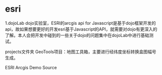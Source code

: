 esri
====

1.dojoLab
dojo实验室，ESRI的arcgis api for Javascript是基于dojo框架开发的api，故如果想要更好的开发esri基于Javascript的API，就需要对dojo有更深入的了解。本人会把开发中碰到的一些关于dojo的问题集中在dojoLab中进行基础测试。

projects文件夹
 GeoTools项目：地图工具箱，主要进行经纬度坐标转换盒图幅号生成。

ESRI Arcgis Demo Source
